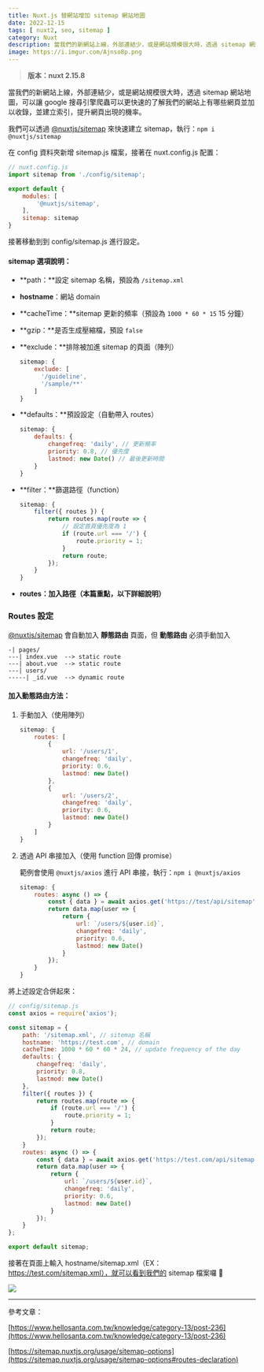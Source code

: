 ```yaml
---
title: Nuxt.js 替網站增加 sitemap 網站地圖
date: 2022-12-15
tags: [ nuxt2, seo, sitemap ]
category: Nuxt
description: 當我們的新網站上線，外部連結少，或是網站規模很大時，透過 sitemap 網站地圖，可以讓 google 搜尋引擎爬蟲可以更快速的了解我們的網站上有哪些網頁並加以收錄，並建立索引，提升網頁出現的機率
image: https://i.imgur.com/Ajnso8p.png
---
```

> **版本：nuxt 2.15.8**
>

當我們的新網站上線，外部連結少，或是網站規模很大時，透過 sitemap 網站地圖，可以讓 google 搜尋引擎爬蟲可以更快速的了解我們的網站上有哪些網頁並加以收錄，並建立索引，提升網頁出現的機率。

我們可以透過 [@nuxtjs/sitemap](https://www.npmjs.com/package/@nuxtjs/sitemap) 來快速建立 sitemap，執行：`npm i @nuxtjs/sitemap`

<!-- more -->

在 config 資料夾新增 sitemap.js 檔案，接著在 nuxt.config.js 配置：

```jsx
// nuxt.config.js
import sitemap from './config/sitemap';

export default {
    modules: [
        '@nuxtjs/sitemap',
    ],
    sitemap: sitemap
}
```

接著移動到到 config/sitemap.js 進行設定。

#### **sitemap 選項說明：**

- **path：**設定 sitemap 名稱，預設為 `/sitemap.xml`
- **hostname**：網站 domain
- **cacheTime：**sitemap 更新的頻率（預設為 `1000 * 60 * 15` 15 分鐘）
- **gzip：**是否生成壓縮檔，預設 `false`
- **exclude：**排除被加進 sitemap 的頁面（陣列）
    
    ```jsx
    sitemap: {
        exclude: [
          '/guideline',
          '/sample/**'
        ]
    }
    ```
    
- **defaults：**預設設定（自動帶入 routes）
    
    ```jsx
    sitemap: {
        defaults: {
            changefreq: 'daily', // 更新頻率
            priority: 0.8, // 優先度
            lastmod: new Date() // 最後更新時間
        }
    }
    ```
    
- **filter：**篩選路徑（function）
    
    ```jsx
    sitemap: {
        filter({ routes }) {
            return routes.map(route => {
                // 設定首頁優先度為 1
                if (route.url === '/') {
                    route.priority = 1;
                }
                return route;
            });
        }
    }
    ```
    
- **routes：**加入路徑**（本篇重點，以下詳細說明）**

### **Routes 設定**

[@nuxtjs/sitemap](https://www.npmjs.com/package/@nuxtjs/sitemap) 會自動加入 **靜態路由** 頁面，但 **動態路由** 必須手動加入

```
-| pages/
---| index.vue  --> static route
---| about.vue  --> static route
---| users/
-----| _id.vue  --> dynamic route
```

#### **加入動態路由方法：**

1. 手動加入（使用陣列）
    
    ```jsx
    sitemap: {
        routes: [
            {
                url: '/users/1',
                changefreq: 'daily',
                priority: 0.6,
                lastmod: new Date()
            },
            {
                url: '/users/2',
                changefreq: 'daily',
                priority: 0.6,
                lastmod: new Date()
            }
        ]
    }
    ```
    
2. 透過 API 串接加入（使用 function 回傳 promise）
    
    範例會使用 `@nuxtjs/axios` 進行 API 串接，執行：`npm i @nuxtjs/axios`
    
    ```jsx
    sitemap: {
        routes: async () => {
            const { data } = await axios.get('https://test/api/sitemap');
            return data.map(user => {
                return {
                    url: `/users/${user.id}`,
                    changefreq: 'daily',
                    priority: 0.6,
                    lastmod: new Date()
                }
            });
        }
    }
    ```
    

將上述設定合併起來：

```jsx
// config/sitemap.js
const axios = require('axios');

const sitemap = {
    path: '/sitemap.xml', // sitemap 名稱
    hostname: 'https://test.com', // domain
    cacheTime: 1000 * 60 * 60 * 24, // update frequency of the day
    defaults: {
        changefreq: 'daily',
        priority: 0.8,
        lastmod: new Date()
    },
    filter({ routes }) {
        return routes.map(route => {
            if (route.url === '/') {
                route.priority = 1;
            }
            return route;
        });
    }
    routes: async () => {
        const { data } = await axios.get('https://test.com/api/sitemap');
        return data.map(user => {
            return {
                url: `/users/${user.id}`,
                changefreq: 'daily',
                priority: 0.6,
                lastmod: new Date()
            }
        });
    }
};

export default sitemap;
```

接著在頁面上輸入 hostname/sitemap.xml（EX：https://test.com/sitemap.xml），就可以看到我們的 sitemap 檔案囉 🙌

![](https://i.imgur.com/Ajnso8p.png)

---

參考文章：

[https://www.hellosanta.com.tw/knowledge/category-13/post-236](https://www.hellosanta.com.tw/knowledge/category-13/post-236)

[https://sitemap.nuxtjs.org/usage/sitemap-options](https://sitemap.nuxtjs.org/usage/sitemap-options#routes-declaration)